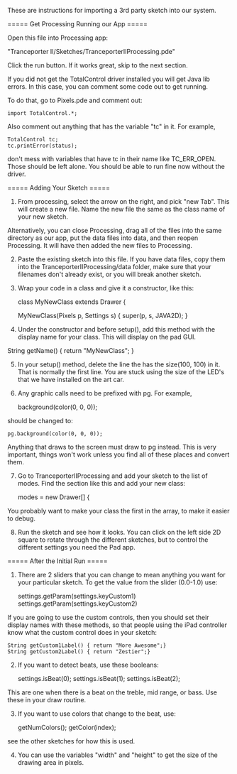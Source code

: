 These are instructions for importing a 3rd party sketch into our system. 

===== Get Processing Running our App =====

Open this file into Processing app: 

"Tranceporter II/Sketches/TranceporterIIProcessing.pde"

Click the run button. If it works great, skip to the next section. 

If you did not get the TotalControl driver installed you will get Java lib
errors. In this case, you can comment some code out to get running. 

To do that, go to Pixels.pde and comment out:

	import TotalControl.*;

Also comment out anything that has the variable "tc" in it. 
For example, 

	TotalControl tc; 
	tc.printError(status); 

don't mess with variables that have tc in their name like 
TC_ERR_OPEN. Those should be left alone. You should be able to run
fine now without the driver. 

===== Adding Your Sketch =====

1) From processing, select the arrow on the right, and pick "new Tab". 
This will create a new file. Name the new file the same as the class 
name of your new sketch. 

Alternatively, you can close Processing, drag all of the files into 
the same directory as our app, put the data files into data, and then 
reopen Processing. It will have then added the new files to Processing. 

2) Paste the existing sketch into this file. 
If you have data files, copy them into the TranceporterIIProcessing/data 
folder, make sure that your filenames don't already exist, or you will 
break another sketch. 

3) Wrap your code in a class and give it a constructor, like this: 

    class MyNewClass extends Drawer {

    MyNewClass(Pixels p, Settings s) {
      super(p, s, JAVA2D);
    }

4) Under the constructor and before setup(), add this method with the 
display name for your class. This will display on the pad  GUI. 

  String getName() { return "MyNewClass"; }

5) In your setup() method, delete the line the has the size(100, 100) in it.
That is normally the first line. You are stuck using the size of the 
LED's that we have installed on the art car. 

6) Any graphic calls need to be prefixed with pg.  For example,       
	
	background(color(0, 0, 0));

should be changed to: 

	pg.background(color(0, 0, 0));

Anything that draws to the screen must draw to pg instead. This is
very important, things won't work unless you find all of these places
and convert them. 

7) Go to TranceporterIIProcessing and add your sketch to the list of 
modes. Find the section like this and add your new class: 

    modes = new Drawer[] {

You probably want to make your class the first in the array, to make 
it easier to debug. 

8) Run the sketch and see how it looks. You can click on the 
left side 2D square to rotate through the different sketches, 
but to control the different settings you need the Pad app. 

===== After the Initial Run =====

1) There are 2 sliders that you can change to mean anything you want 
for your particular sketch. To get the value from the slider (0.0-1.0) 
use:
 	
 	settings.getParam(settings.keyCustom1)
 	settings.getParam(settings.keyCustom2)


If you are going to use the custom controls, then you should set 
their display names with these methods, so that people using the 
iPad controller know what the custom control does in your sketch: 

	String getCustom1Label() { return "More Awesome";}
 	String getCustom2Label() { return "Zestier";}
 	
 
2) If you want to detect beats, use these booleans: 

	settings.isBeat(0);
	settings.isBeat(1);
	settings.isBeat(2);

This are one when there is a beat on the treble, mid range, or bass. 
Use these in your draw routine.

3) If you want to use colors that change to the beat, use: 

	getNumColors();
	getColor(index);

see the other sketches for how this is used. 

4) You can use the variables "width" and "height" to get the size 
of the drawing area in pixels. 



